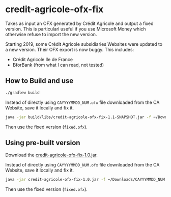 # credit-agricole-ofx-fix

Takes as input an OFX generated by Crédit Agricole and output a fixed version. This is particularl useful if you use Microsoft Money which otherwise refuse to import the new version.

Starting 2019, some Crédit Agricole subsidiaries Websites were updated to a new version. Their OFX export is now buggy. This includes:

* Crédit Agricole Ile de France
* BforBank (from what I can read, not tested)

## How to Build and use 

```bash
./gradlew build
```

Instead of directly using `CAYYYYMMDD_NUM.ofx` file downloaded from the CA Website, save it locally and fix it.

```bash
java -jar build/libs/credit-agricole-ofx-fix-1.1-SNAPSHOT.jar -f ~/Downloads/CAYYYMMDD_NUM.ofx -o fixed.ofx
```

Then use the fixed version (`fixed.ofx`).

## Using pre-built version

Download the [credit-agricole-ofx-fix-1.0.jar](https://github.com/cjolif/credit-agricole-ofx-fix/releases/download/1.0.0/credit-agricole-ofx-fix-1.0.jar).


Instead of directly using `CAYYYYMMDD_NUM.ofx` file downloaded from the CA Website, save it locally and fix it.

```bash
java -jar credit-agricole-ofx-fix-1.0.jar -f ~/Downloads/CAYYYMMDD_NUM.ofx -o fixed.ofx
```

Then use the fixed version (`fixed.ofx`).
